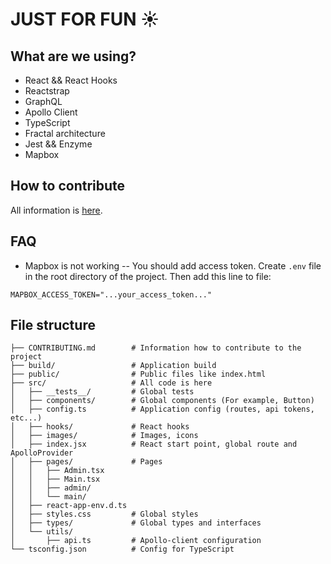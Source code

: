 # JUST FOR FUN :sunny:

## What are we using?

- React && React Hooks
- Reactstrap
- GraphQL
- Apollo Client
- TypeScript
- Fractal architecture
- Jest && Enzyme
- Mapbox

## How to contribute

All information is [here](https://github.com/pavelkeyzik/just-for-fun/blob/master/CONTRIBUTING.md).

## FAQ

- Mapbox is not working
  -- You should add access token. Create `.env` file in the root directory of the project. Then add this line to file:

```=env
MAPBOX_ACCESS_TOKEN="...your_access_token..."
```

## File structure

```
├── CONTRIBUTING.md        # Information how to contribute to the project
├── build/                 # Application build
├── public/                # Public files like index.html
├── src/                   # All code is here
│   ├── __tests__/         # Global tests
│   ├── components/        # Global components (For example, Button)
│   ├── config.ts          # Application config (routes, api tokens, etc...)
│   ├── hooks/             # React hooks
│   ├── images/            # Images, icons
│   ├── index.jsx          # React start point, global route and ApolloProvider
│   ├── pages/             # Pages
│   │   ├── Admin.tsx
│   │   ├── Main.tsx
│   │   ├── admin/
│   │   └── main/
│   ├── react-app-env.d.ts
│   ├── styles.css         # Global styles
│   ├── types/             # Global types and interfaces
│   └── utils/
│       ├── api.ts         # Apollo-client configuration
└── tsconfig.json          # Config for TypeScript
```
